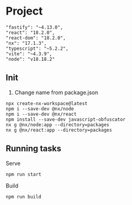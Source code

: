 # Project

    "fastify": "~4.13.0",
    "react": "18.2.0",
    "react-dom": "18.2.0",
    "nx": "17.1.3",
    "typescript": "~5.2.2",
    "vite": "~4.3.9",
    "node": "v18.18.2"


## Init

1. Change name from package.json

```
npx create-nx-workspace@latest
npm i --save-dev @nx/node
npm i --save-dev @nx/react
npm install --save-dev javascript-obfuscator
nx g @nx/node:app --directory=packages
nx g @nx/react:app --directory=packages
```

## Running tasks

Serve

```
npm run start
```

Build

```
npm run build
```

